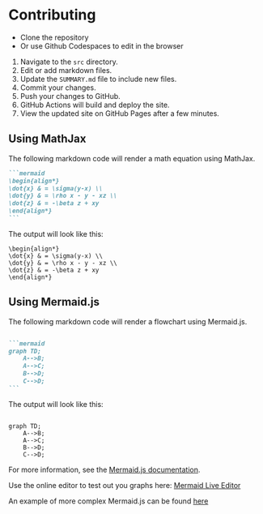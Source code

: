 # Contributing

- Clone the repository
- Or use Github Codespaces to edit in the browser

1. Navigate to the `src` directory.
2. Edit or add markdown files.
3. Update the `SUMMARY.md` file to include new files.
4. Commit your changes.
5. Push your changes to GitHub.
6. GitHub Actions will build and deploy the site.
7. View the updated site on GitHub Pages after a few minutes.

## Using MathJax

The following markdown code will render a math equation using MathJax.

~~~markdown
```mermaid
\begin{align*}
\dot{x} & = \sigma(y-x) \\
\dot{y} & = \rho x - y - xz \\
\dot{z} & = -\beta z + xy
\end{align*}
```
~~~

The output will look like this:
```mermaid
\begin{align*}
\dot{x} & = \sigma(y-x) \\
\dot{y} & = \rho x - y - xz \\
\dot{z} & = -\beta z + xy
\end{align*}
```

## Using Mermaid.js

The following markdown code will render a flowchart using Mermaid.js.

~~~markdown

```mermaid
graph TD;
    A-->B;
    A-->C;
    B-->D;
    C-->D;
```
~~~

The output will look like this:

```mermaid

graph TD;
    A-->B;
    A-->C;
    B-->D;
    C-->D;
```

For more information, see the [Mermaid.js documentation](https://mermaid.js.org/).

Use the online editor to test out you graphs here: [Mermaid Live Editor](https://mermaid.live/edit)

An example of more complex Mermaid.js can be found [here](https://mermaid.live/edit#pako:eNqNlV1vmzAUhv8Kcm86iSTGJLRYVaU2VaVNnTStdytVZGwn9QoY2aYtq_rfZyAfkHhZc5GYc948fjnnGN4BlYwDDJaZfKVPRBnv7mdSJMUkJ0VFsoUoyso8eINL7xFjnBPRyJ55nUqi2EJxwriyyr1IKy7sJi3zRUmta90C1-tDgcirrcCuDwU0Z1uBXfcFv2V9anP25yJVl5oXWqpFrld6Yr8m32TtPX6xaiNLQfv22xs77dtvIy3EsB3h3ihRrIaQzkhKjOGq3X0QcPm47lL3hhjuYk3sbTNiyA62ibhoX5sauSHa7iDoolRc60rxIW8v6ULfZpVgP9YC5ya2_lTmdjzYw8Q7DDbQLthBtXqZzLvUnbSFTJKmeZqrF0F5O3i2dd5odDkcuYNWOSWDuh9RbIr5H8lefY67Wk97qxla7Q_-htHz2R_7fnpj8lh-z6GrK54cjUeyd1r2zrZ3YfOXjs41zaAZ0fqGL73mdHmyJFSYGsNx7C9FluETdAV9bZR85vgkjIP1evQqmHnC0_LNpzKTCp9ACHswQo2QhQMXRVdbHEKzIQ79C7ceHpc9xKMw2jm8jmCEPkltx9zB5CmdhumWOZ_PjwF9TUnGcTBGPXTz6HSQw5SFfEeG8e0n65lWqxVnDmIchlvcOYTHjAIf5FxZZ8y-DN6TwvMSYJ54zhOA7ZLxJakyk4Ck-LBSUhl5XxcUYKMq7oOqtJPKbwRZKZJvgpwJI9X37v3SvmZ8UJLil5RWsiSZ5u01wO_gDeDpGEJ0HgYIwWiKgrPYBzXAAYrGcRifzVAcBNEshNMPH_xpCYH9Q_eJZzGM0dnHXy9TZqI)
